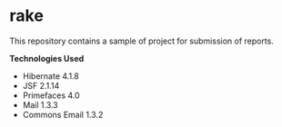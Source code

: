 # rake
This repository contains a sample of project for submission of reports.

<b>Technologies Used</b>
<ul>
  <li>Hibernate 4.1.8</li>
  <li>JSF 2.1.14</li>
  <li>Primefaces 4.0</li>
  <li>Mail 1.3.3</li>
  <li>Commons Email 1.3.2</li>
</ul>
